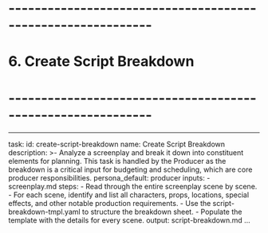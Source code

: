 # ------------------------------------------------------------
# 6. Create Script Breakdown
# ------------------------------------------------------------

---
task:
  id: create-script-breakdown
  name: Create Script Breakdown
  description: >-
    Analyze a screenplay and break it down into constituent elements for planning.
    This task is handled by the Producer as the breakdown is a critical input for budgeting and scheduling, which are core producer responsibilities.
  persona_default: producer
  inputs:
    - screenplay.md
  steps:
    - Read through the entire screenplay scene by scene.
    - For each scene, identify and list all characters, props, locations, special effects, and other notable production requirements.
    - Use the script-breakdown-tmpl.yaml to structure the breakdown sheet.
    - Populate the template with the details for every scene.
  output: script-breakdown.md
...
